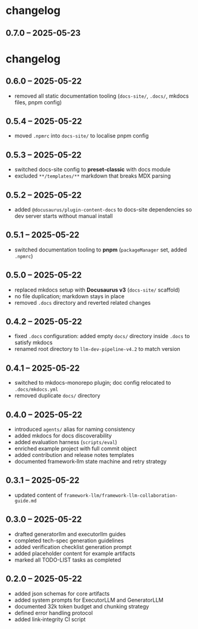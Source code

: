 # changelog
## 0.7.0 – 2025-05-23

# changelog
## 0.6.0 – 2025-05-22

* removed all static documentation tooling (`docs-site/`, `.docs/`, mkdocs files, pnpm config)
## 0.5.4 – 2025-05-22

* moved `.npmrc` into `docs-site/` to localise pnpm config
## 0.5.3 – 2025-05-22

* switched docs-site config to **preset-classic** with docs module
* excluded `**/templates/**` markdown that breaks MDX parsing
## 0.5.2 – 2025-05-22

* added `@docusaurus/plugin-content-docs` to docs-site dependencies so dev server starts without manual install
## 0.5.1 – 2025-05-22

* switched documentation tooling to **pnpm** (`packageManager` set, added `.npmrc`)
## 0.5.0 – 2025-05-22

* replaced mkdocs setup with **Docusaurus v3** (`docs-site/` scaffold)
* no file duplication; markdown stays in place
* removed `.docs` directory and reverted related changes
## 0.4.2 – 2025-05-22

* fixed `.docs` configuration: added empty `docs/` directory inside `.docs` to satisfy mkdocs
* renamed root directory to `llm-dev-pipeline-v4.2` to match version
## 0.4.1 – 2025-05-22

* switched to mkdocs-monorepo plugin; doc config relocated to `.docs/mkdocs.yml`
* removed duplicate `docs/` directory
## 0.4.0 – 2025-05-22

* introduced `agents/` alias for naming consistency
* added mkdocs for docs discoverability
* added evaluation harness (`scripts/eval`)
* enriched example project with full commit object
* added contribution and release notes templates
* documented framework‑llm state machine and retry strategy
## 0.3.1 – 2025-05-22

* updated content of `framework-llm/framework-llm-collaboration-guide.md`

## 0.3.0 – 2025-05-22

* drafted generatorllm and executorllm guides
* completed tech-spec generation guidelines
* added verification checklist generation prompt
* added placeholder content for example artifacts
* marked all TODO-LIST tasks as completed

## 0.2.0 – 2025-05-22

* added json schemas for core artifacts
* added system prompts for ExecutorLLM and GeneratorLLM
* documented 32k token budget and chunking strategy
* defined error handling protocol
* added link‑integrity CI script
